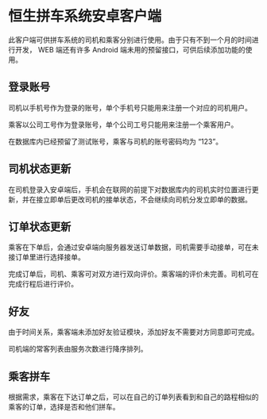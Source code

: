 # 恒生拼车系统安卓客户端
此客户端可供拼车系统的司机和乘客分别进行使用。由于只有不到一个月的时间进行开发， WEB 端还有许多 Android 端未用的预留接口，可供后续添加功能的使用。

## 登录账号
司机以手机号作为登录的账号，单个手机号只能用来注册一个对应的司机用户。

乘客以公司工号作为登录账号，单个公司工号只能用来注册一个乘客用户。

在数据库内已经预留了测试账号，乘客与司机的账号密码均为 “123”。

## 司机状态更新
在司机登录入安卓端后，手机会在联网的前提下对数据库内的司机实时位置进行更新，并在接立即单后更改司机的接单状态，不会继续向司机分发立即单的数据。

## 订单状态更新
乘客在下单后，会通过安卓端向服务器发送订单数据，司机需要手动接单，可在未接订单里进行选择接单。

完成订单后，司机、乘客可对双方进行双向评价。乘客端的评价未完善。司机可在完成行程后进行评价。

## 好友
由于时间关系，乘客端未添加好友验证模块，添加好友不需要对方同意即可完成。

司机端的常客列表由服务次数进行降序排列。

## 乘客拼车
根据需求，乘客在下达订单之后，可以在自己的订单列表看到和自己的路程相似的乘客的订单，选择是否和他们拼车。
